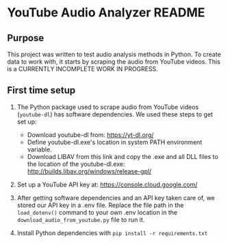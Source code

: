 # YouTube Audio Analyzer README

## Purpose
This project was written to test audio analysis methods in Python. 
To create data to work with, it starts by scraping the audio from YouTube videos.
This is a CURRENTLY INCOMPLETE WORK IN PROGRESS.

## First time setup 
1. The Python package used to scrape audio from YouTube videos (`youtube-dl`) has software dependencies. We used these steps to get set up:
    * Download youtube-dl from: https://yt-dl.org/
    * Define youtube-dl.exe's location in system PATH environment variable.
    * Download LIBAV from this link and copy the .exe and all DLL files to the location of the youtube-dl.exe: http://builds.libav.org/windows/release-gpl/

2. Set up a YouTube API key at:
https://console.cloud.google.com/

3. After getting software dependencies and an API key taken care of, we stored our API key in a .env file. Replace the file path in the `load_dotenv()` command to your own .env location in the `download_audio_from_youtube.py` file to run it.

4. Install Python dependencies with `pip install -r requirements.txt`
